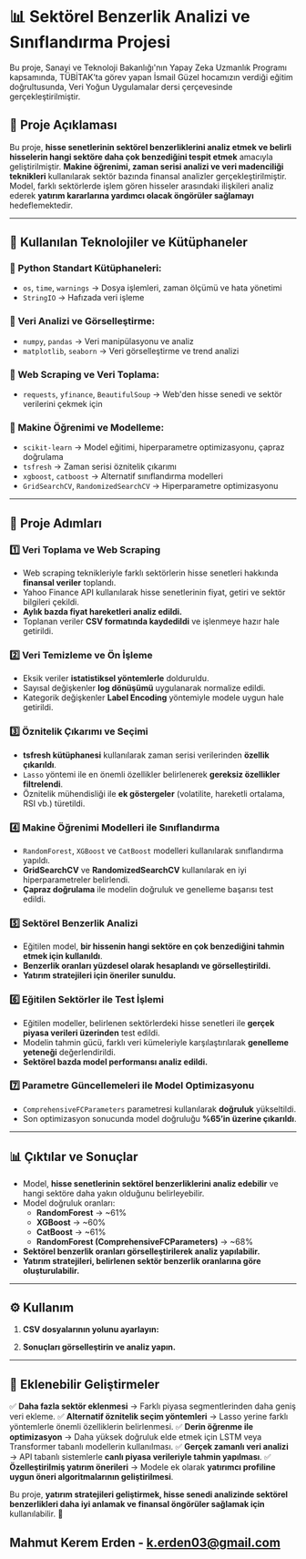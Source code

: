 
# 📊 Sektörel Benzerlik Analizi ve Sınıflandırma Projesi

Bu proje, Sanayi ve Teknoloji Bakanlığı'nın Yapay Zeka Uzmanlık Programı kapsamında, TÜBİTAK’ta görev yapan İsmail Güzel hocamızın verdiği eğitim doğrultusunda, Veri Yoğun Uygulamalar dersi çerçevesinde gerçekleştirilmiştir.

## 📌 Proje Açıklaması

Bu proje, **hisse senetlerinin sektörel benzerliklerini analiz etmek ve belirli hisselerin hangi sektöre daha çok benzediğini tespit etmek** amacıyla geliştirilmiştir. **Makine öğrenimi, zaman serisi analizi ve veri madenciliği teknikleri** kullanılarak sektör bazında finansal analizler gerçekleştirilmiştir. Model, farklı sektörlerde işlem gören hisseler arasındaki ilişkileri analiz ederek **yatırım kararlarına yardımcı olacak öngörüler sağlamayı** hedeflemektedir.

----------

## 🚀 Kullanılan Teknolojiler ve Kütüphaneler

### **🔹 Python Standart Kütüphaneleri:**

-   `os`, `time`, `warnings` → Dosya işlemleri, zaman ölçümü ve hata yönetimi
-   `StringIO` → Hafızada veri işleme

### **🔹 Veri Analizi ve Görselleştirme:**

-   `numpy`, `pandas` → Veri manipülasyonu ve analiz
-   `matplotlib`, `seaborn` → Veri görselleştirme ve trend analizi

### **🔹 Web Scraping ve Veri Toplama:**

-   `requests`, `yfinance`, `BeautifulSoup` → Web'den hisse senedi ve sektör verilerini çekmek için

### **🔹 Makine Öğrenimi ve Modelleme:**

-   `scikit-learn` → Model eğitimi, hiperparametre optimizasyonu, çapraz doğrulama
-   `tsfresh` → Zaman serisi öznitelik çıkarımı
-   `xgboost`, `catboost` → Alternatif sınıflandırma modelleri
-   `GridSearchCV`, `RandomizedSearchCV` → Hiperparametre optimizasyonu

----------

## 📌 Proje Adımları

### **1️⃣ Veri Toplama ve Web Scraping**

-   Web scraping teknikleriyle farklı sektörlerin hisse senetleri hakkında **finansal veriler** toplandı.
-   Yahoo Finance API kullanılarak hisse senetlerinin fiyat, getiri ve sektör bilgileri çekildi.
-   **Aylık bazda fiyat hareketleri analiz edildi.**
-   Toplanan veriler **CSV formatında kaydedildi** ve işlenmeye hazır hale getirildi.

### **2️⃣ Veri Temizleme ve Ön İşleme**

-   Eksik veriler **istatistiksel yöntemlerle** dolduruldu.
-   Sayısal değişkenler **log dönüşümü** uygulanarak normalize edildi.
-   Kategorik değişkenler **Label Encoding** yöntemiyle modele uygun hale getirildi.

### **3️⃣ Öznitelik Çıkarımı ve Seçimi**

-   **tsfresh kütüphanesi** kullanılarak zaman serisi verilerinden **özellik çıkarıldı**.
-   `Lasso` yöntemi ile en önemli özellikler belirlenerek **gereksiz özellikler filtrelendi**.
-   Öznitelik mühendisliği ile **ek göstergeler** (volatilite, hareketli ortalama, RSI vb.) türetildi.

### **4️⃣ Makine Öğrenimi Modelleri ile Sınıflandırma**

-   `RandomForest`, `XGBoost` ve `CatBoost` modelleri kullanılarak sınıflandırma yapıldı.
-   **GridSearchCV** ve **RandomizedSearchCV** kullanılarak en iyi hiperparametreler belirlendi.
-   **Çapraz doğrulama** ile modelin doğruluk ve genelleme başarısı test edildi.

### **5️⃣ Sektörel Benzerlik Analizi**

-   Eğitilen model, **bir hissenin hangi sektöre en çok benzediğini tahmin etmek için kullanıldı**.
-   **Benzerlik oranları yüzdesel olarak hesaplandı ve görselleştirildi.**
-   **Yatırım stratejileri için öneriler sunuldu.**

### **6️⃣ Eğitilen Sektörler ile Test İşlemi**

-   Eğitilen modeller, belirlenen sektörlerdeki hisse senetleri ile **gerçek piyasa verileri üzerinden** test edildi.
-   Modelin tahmin gücü, farklı veri kümeleriyle karşılaştırılarak **genelleme yeteneği** değerlendirildi.
-   **Sektörel bazda model performansı analiz edildi.**

### **7️⃣ Parametre Güncellemeleri ile Model Optimizasyonu**

-   `ComprehensiveFCParameters`  parametresi kullanılarak **doğruluk** yükseltildi.
-   Son optimizasyon sonucunda model doğruluğu **%65’in üzerine çıkarıldı**.

----------

## 📊 Çıktılar ve Sonuçlar

-   Model, **hisse senetlerinin sektörel benzerliklerini analiz edebilir** ve hangi sektöre daha yakın olduğunu belirleyebilir.
-   Model doğruluk oranları:
    -   **RandomForest** → ~61%
    -   **XGBoost** → ~60%
    -   **CatBoost** → ~61%
    -   **RandomForest (ComprehensiveFCParameters)** → ~68%
-   **Sektörel benzerlik oranları görselleştirilerek analiz yapılabilir.**
-   **Yatırım stratejileri, belirlenen sektör benzerlik oranlarına göre oluşturulabilir.**

----------

## ⚙️ Kullanım

1.  **CSV dosyalarının yolunu ayarlayın:**
    
2.  **Sonuçları görselleştirin ve analiz yapın.**

----------

## 🔮 Eklenebilir Geliştirmeler

✅ **Daha fazla sektör eklenmesi** → Farklı piyasa segmentlerinden daha geniş veri ekleme. 
✅ **Alternatif öznitelik seçim yöntemleri** → Lasso yerine farklı yöntemlerle önemli özelliklerin belirlenmesi. 
✅ **Derin öğrenme ile optimizasyon** → Daha yüksek doğruluk elde etmek için LSTM veya Transformer tabanlı modellerin kullanılması.
✅ **Gerçek zamanlı veri analizi** → API tabanlı sistemlerle **canlı piyasa verileriyle tahmin yapılması**. 
✅ **Özelleştirilmiş yatırım önerileri** → Modele ek olarak **yatırımcı profiline uygun öneri algoritmalarının geliştirilmesi**.

Bu proje, **yatırım stratejileri geliştirmek, hisse senedi analizinde sektörel benzerlikleri daha iyi anlamak ve finansal öngörüler sağlamak için** kullanılabilir. 🚀

## Mahmut Kerem Erden - k.erden03@gmail.com
